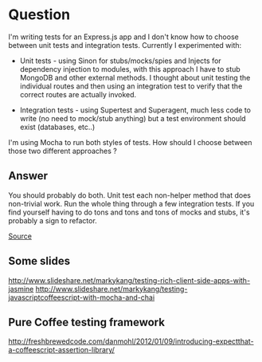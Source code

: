 # Question

I'm writing tests for an Express.js app and I don't know how to choose between unit tests and integration tests. Currently I experimented with:

* Unit tests - using Sinon for stubs/mocks/spies and Injects for dependency injection to modules, with this approach I have to stub MongoDB and other external methods. I thought about unit testing the individual routes and then using an integration test to verify that the correct routes are actually invoked.

* Integration tests - using Supertest and Superagent, much less code to write (no need to mock/stub anything) but a test environment should exist (databases, etc..)

I'm using Mocha to run both styles of tests. How should I choose between those two different approaches ?

## Answer

You should probably do both. Unit test each non-helper method that does non-trivial work. Run the whole thing through a few integration tests. If you find yourself having to do tons and tons and tons of mocks and stubs, it's probably a sign to refactor.

[Source](http://stackoverflow.com/questions/14465245/unit-testing-vs-integration-testing-of-an-express-js-app)

## Some slides

http://www.slideshare.net/markykang/testing-rich-client-side-apps-with-jasmine
http://www.slideshare.net/markykang/testing-javascriptcoffeescript-with-mocha-and-chai


## Pure Coffee testing framework

http://freshbrewedcode.com/danmohl/2012/01/09/introducing-expectthat-a-coffeescript-assertion-library/
